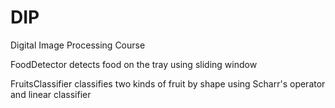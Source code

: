 # DIP
Digital Image Processing Course

FoodDetector detects food on the tray using sliding window

FruitsClassifier classifies two kinds of fruit by shape using Scharr's operator and linear classifier
